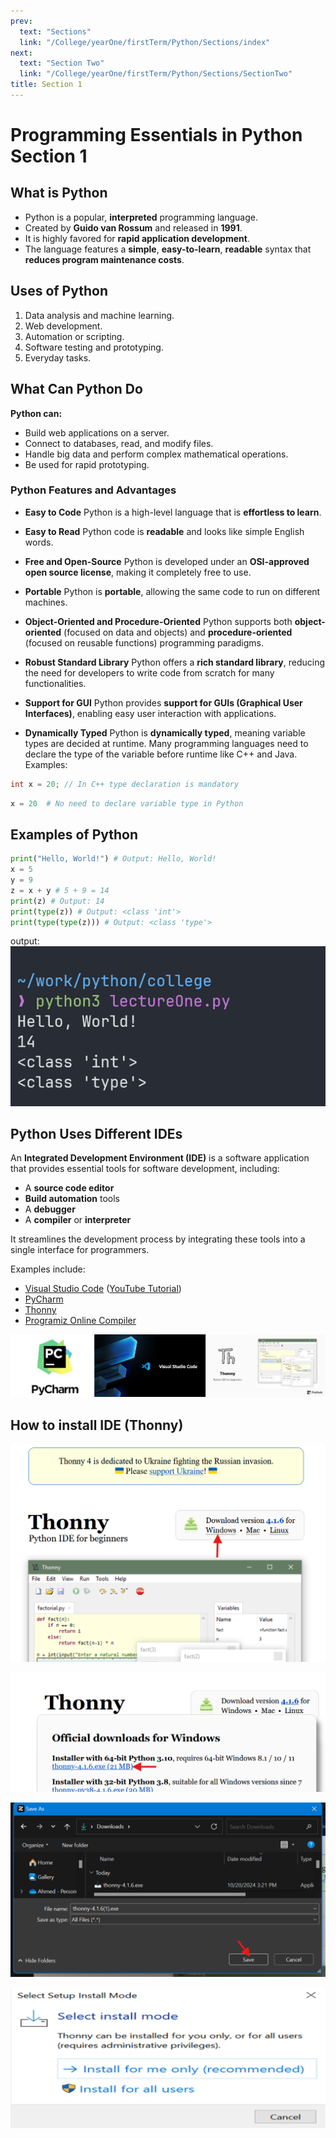```yaml
---
prev:
  text: "Sections"
  link: "/College/yearOne/firstTerm/Python/Sections/index"
next:
  text: "Section Two"
  link: "/College/yearOne/firstTerm/Python/Sections/SectionTwo"
title: Section 1
---
```


# Programming Essentials in Python Section 1

## What is Python

- Python is a popular, **interpreted** programming language.
- Created by **Guido van Rossum** and released in **1991**.
- It is highly favored for **rapid application development**.
- The language features a **simple**, **easy-to-learn**, **readable** syntax that **reduces program maintenance costs**.

## Uses of Python

1. Data analysis and machine learning.
2. Web development.
3. Automation or scripting.
4. Software testing and prototyping.
5. Everyday tasks.

## What Can Python Do

**Python can:**

- Build web applications on a server.
- Connect to databases, read, and modify files.
- Handle big data and perform complex mathematical operations.
- Be used for rapid prototyping.

### Python Features and Advantages

- **Easy to Code**
  Python is a high-level language that is **effortless to learn**.

- **Easy to Read**
  Python code is **readable** and looks like simple English words.

- **Free and Open-Source**
  Python is developed under an **OSI-approved open source license**, making it completely free to use.

- **Portable**
  Python is **portable**, allowing the same code to run on different machines.

- **Object-Oriented and Procedure-Oriented**
  Python supports both **object-oriented** (focused on data and objects) and **procedure-oriented** (focused on reusable functions) programming paradigms.

- **Robust Standard Library**
  Python offers a **rich standard library**, reducing the need for developers to write code from scratch for many functionalities.

- **Support for GUI**
  Python provides **support for GUIs (Graphical User Interfaces)**, enabling easy user interaction with applications.

- **Dynamically Typed**
  Python is **dynamically typed**, meaning variable types are decided at runtime.
  Many programming languages need to declare the type of the variable before runtime like C++ and Java.
  Examples:

```C++
int x = 20; // In C++ type declaration is mandatory
```

```Python
x = 20  # No need to declare variable type in Python
```

## Examples of Python

```Python
print("Hello, World!") # Output: Hello, World!
x = 5
y = 9
z = x + y # 5 + 9 = 14
print(z) # Output: 14
print(type(z)) # Output: <class 'int'>
print(type(type(z))) # Output: <class 'type'>
```

output:
![](../imgs/code1.png)

## Python Uses Different IDEs

An **Integrated Development Environment (IDE)** is a software application that provides essential tools for software development, including:

- A **source code editor**
- **Build automation** tools
- A **debugger**
- A **compiler** or **interpreter**

It streamlines the development process by integrating these tools into a single interface for programmers.

Examples include:

- [Visual Studio Code](https://code.visualstudio.com/download) ([YouTube Tutorial](https://www.youtube.com/watch?v=kE_PFvBkgGA))
- [PyCharm](https://www.jetbrains.com/pycharm/download/)
- [Thonny](https://thonny.org/)
- [Programiz Online Compiler](https://www.programiz.com/python-programming/online-compiler/)

![](../imgs/editors.jpg)

## How to install IDE (Thonny)

![](../imgs/ThonnyStepOne.png)

![](../imgs/ThonnyStepTwo.png)

![](../imgs/ThonnyStepThree.png)

![](../imgs/ThonnyStepFour.png)
